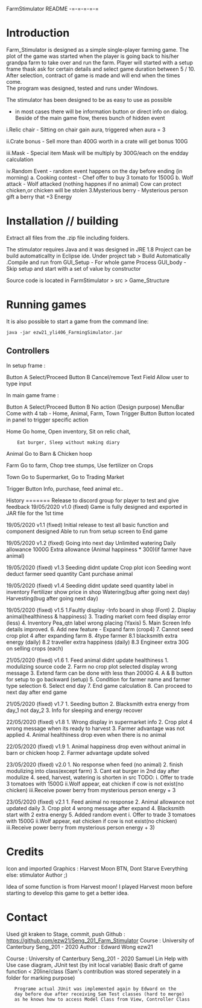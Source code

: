 FarmStimulator README
-=-=-=-=-=

Introduction
============

Farm_Stimulator is designed as a simple single-player farming game.
The plot of the game was started when the player is going back to his/her
grandpa farm to take over and run the farm. Player will started with a setup
frame thask ask for certain details and select game duration between 5 / 10.
After selection, contract of game is made and will end when the times come.  
The program was designed, tested and runs under Windows.


The stimulator has been designed to be as easy to use as possible 
- in most cases there will be information button or direct info on dialog.
Beside of the main game flow, theres bunch of hidden event

i.Relic chair  - Sitting on chair gain aura, triggered when aura = 3

ii.Crate bonus - Sell more than 400G worth in a crate will get bonus 100G

iii.Mask       - Special item Mask will be multiply by 300G/each
		 on the endday calculation
		 
iv.Random Event - random event happens on the day before ending (in morning)
	a. Cooking contest - Chef offer to buy 3 tomato for 1500G
	b. Wolf attack 	   - Wolf attacked (nothing happnes if no animal)
			   Cow can protect chicken,or chicken will be stolen
	3.Mysterious berry - Mysterious person gift a berry that +3 Energy

Installation // building
============

Extract all files from the .zip file including folders.

The stimulator requires Java and it was designed in JRE 1.8
Project can be build automaticallty in Eclipse ide. Under project tab >
Build Automatically .Compile and run from GUI_Setup - For whole game Process
	GUI_body - Skip setup and start with a set of value by constructor

Source code is located in FarmStimulator > src > Game_Structure

Running games
=============

It is also possible to start a game from the
command line:

	java -jar ezw21_yli406_FarmingSimulator.jar


Controllers
-----------
In setup frame		:

Button A	Select/Proceed
Button B	Cancel/remove
Text Field	Allow user to type input

In main game frame	:

Button A	Select/Proceed
Button B	No action (Design purpose)
MenuBar 	Come with 4 tab - Home, Animal, Farm, Town
Trigger Button	Button located in panel to trigger specific action

Home 		Go home, Open inventory, Sit on relic chait,
		
		Eat burger, Sleep without making diary

Animal		Go to Barn & Chicken hoop

Farm		Go to farm, Chop tree stumps, Use fertilizer on Crops
	
Town		Go to Supermarket, Go to Trading Market

Trigger Button	Info, purchase, feed animal etc..

History
======= Release to discord group for player to test and give feedback
19/05/2020
v1.0 (fixed)
     Game is fully designed and exported in JAR file for the 1st time

19/05/2020
v1.1 (fixed)
     Initial release to test all basic function and component designed
     Able to run from setup screen to End game

19/05/2020
v1.2 (fixed)
     Going into next day
     Unlimited watering
     Daily allowance 1000G
     Extra allowance (Animal happiness * 300)(if farmer have animal)

19/05/2020 (fixed)
v1.3 Seeding didnt update Crop plot icon
     Seeding wont deduct farmer seed quantity
     Cant purchase animal

19/05/2020 (fixed)
v1.4 Seeding didnt update seed quantity label in inventory
     Fertilizer show price in shop
     Watering(bug after going next day)
     Harvesting(bug after going next day)

19/05/2020 (fixed)
v1.5 	1.Faultly display -Info board in shop               (Font)
	2. Display animal(healthiness & happiness)
	3. Trading market corn feed display error        (less)
	4. Inventory Pea_qtn label wrong placing         (Yaxis)
	5. Main Screen Info details improved.
	6. Add new feature - Expand farm        	 (crop4)
	7. Cannot seed crop plot 4 after expanding farm
	8. 4type farmer
   		8.1 blacksmith extra energy        	 (daily)
    		8.2 traveller extra happiness            (daily)
    		8.3 Engineer extra 30G on selling crops  (each)

21/05/2020 (fixed)
v1.6 	1. Feed animal didnt update healthiness
	1. modulizing source code
	2. Farm no crop plot selected display wrong message
	3. Extend farm can be done with less than 2000G
	4. A & B button for setup to go backward (setup)
	5. Condition for farmer name and farmer type selection
	6. Select end day
	7. End game calculation
	8. Can proceed to next day after end game

21/05/2020 (fixed)
v1.7 	1. Seeding button
	2. Blacksmith extra energy from day_1 not day_2
	3. Info for sleeping and energy recover

22/05/2020 (fixed)
v1.8 	1. Wrong display in supermarket info
	2. Crop plot 4 wrong message when its ready to harvest
	3. Farmer advantage was not applied
	4. Animal healthiness drop even when there is no animal

22/05/2020 (fixed)
v1.9 	1. Animal happiness drop even without animal in barn or chicken hoop
	2. Farmer advantage update solved

23/05/2020 (fixed)
v2.0 	1. No response when feed (no animal)
	2. finish modulizing into class(except farm)
	3. Cant eat burger in 2nd day after modulize
	4. seed, harvest, watering is shorten in src
	TODO:
		i. Offer to trade 3 tomatoes with 1500G
		ii.Wolf appear, eat  chicken if cow is not exist(no chicken)
		iii.Receive power berry from mysterious person energy + 3

23/05/2020 (fixed)
v2.1 	1. Feed animal no response
	2. Animal allowance not updated daily
	3. Crop plot 4 wrong message after expand
	4. Blacksmith start with 2 extra energy
	5. Added random event 
    		i. Offer to trade 3 tomatoes with 1500G
    		ii.Wolf appear, eat  chicken if cow is not exist(no chicken)
   		iii.Receive power berry from mysterious person energy + 3)


Credits
=======

Icon and imported Graphics : Harvest Moon BTN, Dont Starve
Everything else: stimulator Author ;)

Idea of some function is from Harvest moon! I played Harvest moon before
starting to develop this game to get a better idea.

Contact
=======
Used git kraken to Stage, commit, push
Github : https://github.com/ezw21/Seng_201_Farm_Stimulator
Course : University of Canterbury Seng_201 - 2020
Author : Edward Wong ezw21

Course : University of Canterbury Seng_201 - 2020
Samuel Lin Help with Use case diagram, JUnit test (by init local variable)
	   Basic draft of game function < 20line/class
	   (Sam's contribution was stored seperately in a folder 
	   for marking purpose)

	   Programe actual JUnit was implemented again by Edward on the 
	   day before due after receiving Sam Test classes (hard to merge)
	   as he knows how to access Model Class from View, Controller Class	
